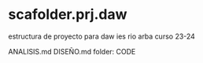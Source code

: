 # scafolder.prj.daw
estructura de proyecto para daw ies rio arba curso 23-24


ANALISIS.md
DISEÑO.md
folder: CODE
